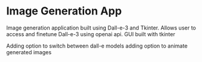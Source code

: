 # Image Generation App 
 Image generation application built using Dall-e-3 and Tkinter. 
 Allows user to access and finetune Dall-e-3 using openai api. GUI built with tkinter

 Adding option to switch between dall-e models 
 adding option to animate generated images
